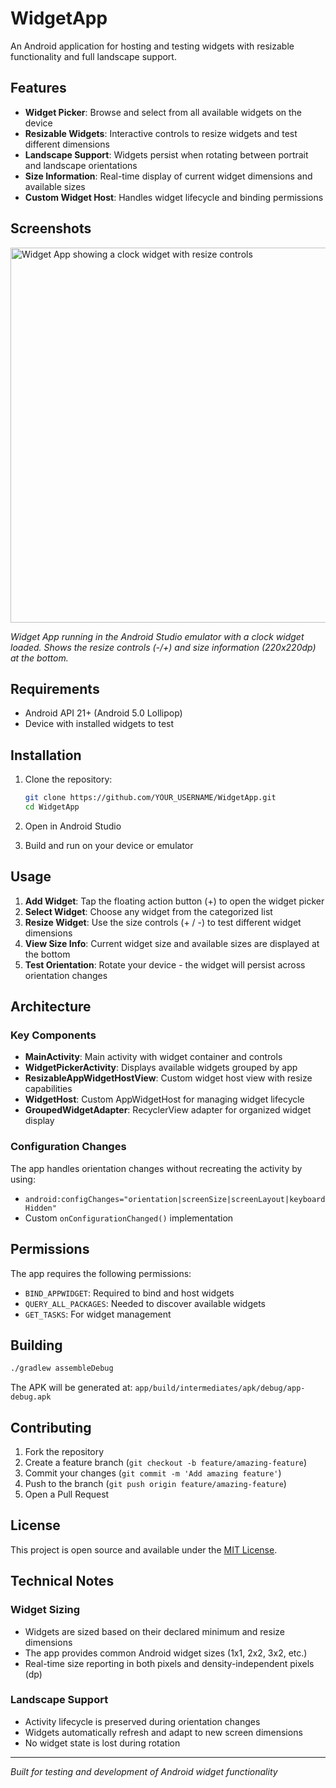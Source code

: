 # WidgetApp

An Android application for hosting and testing widgets with resizable functionality and full landscape support.

## Features

- **Widget Picker**: Browse and select from all available widgets on the device
- **Resizable Widgets**: Interactive controls to resize widgets and test different dimensions
- **Landscape Support**: Widgets persist when rotating between portrait and landscape orientations
- **Size Information**: Real-time display of current widget dimensions and available sizes
- **Custom Widget Host**: Handles widget lifecycle and binding permissions

## Screenshots

<img src="screenshots/widget-running.png" width="600" alt="Widget App showing a clock widget with resize controls">

*Widget App running in the Android Studio emulator with a clock widget loaded. Shows the resize controls (-/+) and size information (220x220dp) at the bottom.*

## Requirements

- Android API 21+ (Android 5.0 Lollipop)
- Device with installed widgets to test

## Installation

1. Clone the repository:
   ```bash
   git clone https://github.com/YOUR_USERNAME/WidgetApp.git
   cd WidgetApp
   ```

2. Open in Android Studio

3. Build and run on your device or emulator

## Usage

1. **Add Widget**: Tap the floating action button (+) to open the widget picker
2. **Select Widget**: Choose any widget from the categorized list
3. **Resize Widget**: Use the size controls (+ / -) to test different widget dimensions
4. **View Size Info**: Current widget size and available sizes are displayed at the bottom
5. **Test Orientation**: Rotate your device - the widget will persist across orientation changes

## Architecture

### Key Components

- **MainActivity**: Main activity with widget container and controls
- **WidgetPickerActivity**: Displays available widgets grouped by app
- **ResizableAppWidgetHostView**: Custom widget host view with resize capabilities
- **WidgetHost**: Custom AppWidgetHost for managing widget lifecycle
- **GroupedWidgetAdapter**: RecyclerView adapter for organized widget display

### Configuration Changes

The app handles orientation changes without recreating the activity by using:
- `android:configChanges="orientation|screenSize|screenLayout|keyboardHidden"`
- Custom `onConfigurationChanged()` implementation

## Permissions

The app requires the following permissions:
- `BIND_APPWIDGET`: Required to bind and host widgets
- `QUERY_ALL_PACKAGES`: Needed to discover available widgets
- `GET_TASKS`: For widget management

## Building

```bash
./gradlew assembleDebug
```

The APK will be generated at:
`app/build/intermediates/apk/debug/app-debug.apk`

## Contributing

1. Fork the repository
2. Create a feature branch (`git checkout -b feature/amazing-feature`)
3. Commit your changes (`git commit -m 'Add amazing feature'`)
4. Push to the branch (`git push origin feature/amazing-feature`)
5. Open a Pull Request

## License

This project is open source and available under the [MIT License](LICENSE).

## Technical Notes

### Widget Sizing
- Widgets are sized based on their declared minimum and resize dimensions
- The app provides common Android widget sizes (1x1, 2x2, 3x2, etc.)
- Real-time size reporting in both pixels and density-independent pixels (dp)

### Landscape Support
- Activity lifecycle is preserved during orientation changes
- Widgets automatically refresh and adapt to new screen dimensions
- No widget state is lost during rotation

---

*Built for testing and development of Android widget functionality*